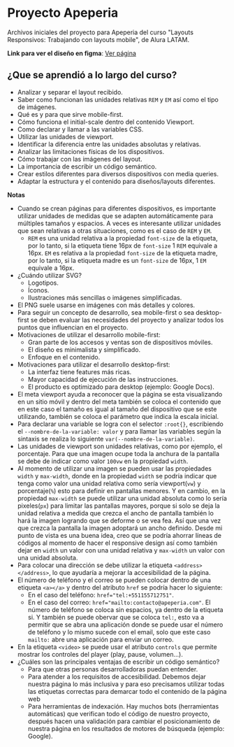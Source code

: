 # Proyecto Apeperia

Archivos iniciales del proyecto para Apeperia del curso "Layouts Responsivos: Trabajando con layouts mobile", de Alura LATAM.

**Link para ver el diseño en figma**: [Ver página](https://www.figma.com/file/Cv9OIfwW20qbM2ywcSXOnK/Apeperia-Mobile-First-(inicial)?node-id=15%3A198)

## ¿Que se aprendió a lo largo del curso?
* Analizar y separar el layout recibido.
* Saber como funcionan las unidades relativas `REM` y `EM` así como el tipo de imágenes.
* Qué es y para que sirve mobile-first.
* Cómo funciona el initial-scale dentro del contenido Viewport.
* Como declarar y llamar a las variables CSS.
* Utilizar las unidades de viewport.
* Identificar la diferencia entre las unidades absolutas y relativas.
* Analizar las limitaciones físicas de los dispositivos.
* Cómo trabajar con las imágenes del layout.
* La importancia de escribir un código semántico.
* Crear estilos diferentes para diversos dispositivos con media queries.
* Adaptar la estructura y el contenido para diseños/layouts diferentes.

**Notas**
* Cuando se crean páginas para diferentes dispositivos, es importante utilizar unidades de medidas que se adapten automáticamente para múltiples tamaños y espacios. A veces es interesante utilizar unidades que sean relativas a otras situaciones, como es el caso de `REM` y `EM`.
  * `REM` es una unidad relativa a la propiedad `font-size` de la etiqueta, por lo tanto, si la etiqueta tiene 16px de `font-size` 1 `REM` equivale a 16px. `EM` es relativa a la propiedad `font-size` de la etiqueta madre, por lo tanto, si la etiqueta madre es un `font-size` de 16px, 1 `EM` equivale a 16px.
* ¿Cuándo utilizar SVG? 
  * Logotipos.
  * Íconos.
  * Ilustraciones más sencillas o imágenes simplificadas.
* El PNG suele usarse en imágenes con más detalles y colores.
* Para seguir un concepto de desarrollo, sea mobile-first o sea desktop-first se deben evaluar las necesidades del proyecto y analizar todos los puntos que influencian en el proyecto.
* Motivaciones de utilizar el desarrollo mobile-first:
  * Gran parte de los accesos y ventas son de dispositivos móviles.
  * El diseño es minimalista y simplificado.
  * Enfoque en el contenido.
* Motivaciones para utilizar el desarrollo desktop-first:
  * La interfaz tiene features más ricas.
  * Mayor capacidad de ejecución de las instrucciones.
  * El producto es optimizado para desktop (ejemplo: Google Docs).
* El meta viewport ayuda a reconocer que la página se esta visualizando en un sitio móvil y dentro del meta también se coloca el contenido que en este caso el tamaño es igual al tamaño del dispositivo que se este utilizando, también se coloca el parámetro que indica la escala inicial.
* Para declarar una variable se logra con el selector `:root{}`, escribiendo el `--nombre-de-la-variable: valor` y para llamar las variables según la sintaxis se realiza lo siguiente `var(--nombre-de-la-variable)`.
* Las unidades de viewport son unidades relativas, como por ejemplo, el porcentaje. Para que una imagen ocupe toda la anchura de la pantalla se debe de indicar como valor `100vw` en la propiedad `width`.
* Al momento de utilizar una imagen se pueden usar las propiedades `width` y `max-width`, donde en la propiedad `width` se podría indicar que tenga como valor una unidad relativa como sería viewport(`vw`) y porcentaje(`%`) esto para definir en pantallas menores. Y en cambio, en la propiedad `max-width` se puede utilizar una unidad absoluta como lo sería pixeles(`px`) para limitar las pantallas mayores, porque si solo se deja la unidad relativa a medida que crezca el ancho de pantalla también lo hará la imagen logrando que se deforme o se vea fea. Así que una vez que crezca la pantalla la imagen adoptará un ancho definido. Desde mi punto de vista es una buena idea, creo que se podría ahorrar líneas de códigos al momento de hacer el responsive design así como también dejar en `width` un valor con una unidad relativa y `max-width` un valor con una unidad absoluta.
* Para colocar una dirección se debe utilizar la etiqueta `<address></address>`, lo que ayudaría a mejorar la accesibilidad de la página.
* El número de teléfono y el correo se pueden colocar dentro de una etiqueta `<a></a>` y dentro del atributo `href` se podría hacer lo siguiente:
  * En el caso del teléfono: `href="tel:+551155712751"`.
  * En el caso del correo: `href="mailto:contacto@apeperia.com"`.
    El número de teléfono se coloca sin espacios, ya dentro de la etiqueta si. Y también se puede obervar que se coloca `tel:`, esto va a permitir que se abra una aplicación donde se puede usar el número de teléfono y lo mismo sucede con el email, solo que este caso `mailto:` abre una aplicación para enviar un correo.
* En la etiqueta `<video>` se puede usar el atributo `controls` que permite mostrar los controles del player (play, pause, volumen…).
* ¿Cuáles son las principales ventajas de escribir un código semántico?
  * Para que otras personas desarrolladoras puedan entender.
  * Para atender a los requisitos de accesibilidad. Debemos dejar nuestra página lo más inclusiva y para eso precisamos utilizar todas las etiquetas correctas para demarcar todo el contenido de la página web
  * Para herramientas de indexación. Hay muchos bots (herramientas automáticas) que verifican todo el código de nuestro proyecto, después hacen una validación para cambiar el posicionamiento de nuestra página en los resultados de motores de búsqueda (ejemplo: Google).